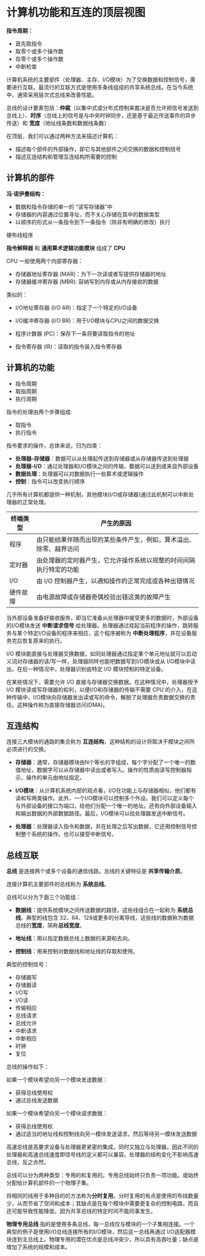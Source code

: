 # 计算机功能和互连的顶层视图

**指令周期：**

- 首先取指令
- 取零个或多个操作数
- 存零个或多个操作数
- 中断检查

计算机系统的主要部件（处理器、主存、I/O模块）为了交换数据和控制信号，需要进行互联。最流行的互联方式是使用多条线组成的共享系统总线。在当今系统中，通常采用层次式总线来改善性能。

总线的设计要素包括：**仲裁**（以集中式或分布式控制来裁决是否允许把信号发送到总线上）、**时序**（总线上的信号是与中央时钟同步，还是基于最近传送事件的异步传送）和 **宽度**（地址线条数和数据线条数）

在顶层，我们可以通过两种方法来描述计算机：

- 描述每个部件的外部操作，即它与其他部件之间交换的数据和控制信号
- 描述互连结构和管理互连结构所需要的控制

## 计算机的部件

**冯·诺伊曼结构：**

- 数据和指令存储的单一的 “读写存储器”中
- 存储器的内容通过位置寻址，而不关心存储在其中的数据类型
- 以顺序的形式从一条指令到下一条指令（除非有明确的修改）执行

硬布线程序

**指令解释器** 和 **通用算术逻辑功能模块** 组成了 **CPU**

CPU 一般使用两个内部寄存器：

- 存储器地址寄存器 (MAR)：为下一次读或者写提供存储器的地址
- 存储器缓冲寄存器 (MBR): 容纳写到内存或从内存接收的数据

类似的：

- I/O地址寄存器 (I/O AR)：指定了一个特定的I/O设备
- I/O缓冲寄存器 (I/O BR)：用于I/O模块与CPU之间的数据交换

- 程序计数器 (PC)：保存下一条将要读取指令的地址
- 指令寄存器 (IR)：读取的指令装入指令寄存器

## 计算机的功能

- 指令周期
- 取指周期
- 执行周期

指令的处理由两个步骤组成:

- 取指令
- 执行指令

指令要求的操作，总体来说，归为四类：

- **处理器-存储器**：数据可以从处理起传送到存储器或从存储器传送到处理器
- **处理器-I/O**：通过处理器和I/O模块之间的传输，数据可以送到或来自外部设备
- **数据处理**：处理器可以对数据执行一些算术或逻辑操作
- **控制**：指令可以改变执行顺序

几乎所有计算机都提供一种机制，其他模块(I/O或存储器)通过此机制可以中断处理器的正常处理。

| 终端类型 | 产生的原因 |
| - | - |
| 程序 | 由只能结果伴随而出现的某些条件产生，例如，算术溢出、除零、越界访问 |
| 定时器 | 由处理器的定时器产生，它允许操作系统以规整的时间间隔执行特定的功能 |
| I/O | 由 I/O 控制器产生，以通知操作的正常完成或各种出错情况 |
| 硬件故障 | 由电源故障或存储器奇偶校验出错这类的故障产生 |

当外部设备准备好接收服务，即当它准备从处理器中接受更多的数据时，外部设备的I/O模块发送 **中断请求信号** 给处理器。处理器通过挂起当前程序的操作，跳转服务与某个特定I/O设备的程序来相应，这个程序被称为 **中断处理程序**，并在设备服务完后恢复原来的执行。

I/O 模块能直接与处理器交换数据，如同处理器通过指定某个单元地址就可以启动义词对存储器的读/写一样，处理器同样也能吧数据写到I/O模块或从 I/O模块中读出。在后一种情况中，处理器识别由特定 I/O 模块控制的特定设备。

在某些情况下，需要允许 I/O 直接与存储器交换数据。在这种情况中，处理器授予 I/O 模块读或写存储器的权利，以便I/O和存储器的传输不需要 CPU 的介入，在这种传输中，I/O模块向存储器发出读或写的命令，解脱了处理器负责数据交换的责任。这种操作称为直接存储器访问(DMA)。

## 互连结构

连接三大模块的通路的集合称为 **互连结构**，这种结构的设计将取决于模块之间所必须进行的交换。

- **存储器**：通常，存储器模块由N个等长的字组成，每个字分配了一个唯一的数值地址，数据字可以从存储器中读出或者写入。操作的性质由读写控制器指示，操作的单元由地址指定。

- **I/O模块**：从计算机系统内部的观点看，I/O在功能上与存储器相似，他们都有读和写两类操作。此外，一个I/O模块可以控制多个外设。我们可以定义每个与外部设备的接口为端口，给他们分配一个唯一的地址。还有向外部设备输入和输出数据的外部数据路径。最后，I/O模块可以给处理器发送中断信号。

- **处理器**：处理器读入指令和数据，并在处理之后写出数据，它还用控制信号控制整个系统的操作。也可以接受中断信号。

## 总线互联

**总线** 是连接两个或多个设备的通信线路。总线的关键特征是 **共享传输介质**。

连接计算机主要部件的总线称为 **系统总线**。

总线可以分为下面三个功能组：

- **数据线**：提供系统模块之间传送数据的路径，这些线组合在一起称为 **系统总线**。典型的线包含 32、64、128或更多的分离导线，这些线的数据称为数据总线的**宽度**，简称**总线宽度**。

- **地址线**：用以指定数据总线上数据的来源和去向。

- **控制线**：用来控制对数据线和地址线的存取和使用。

典型的控制信号：

- 存储器写
- 存储器读
- I/O写
- I/O读
- 传输相应
- 总线请求
- 总线允许
- 中断请求
- 中断相应
- 时钟
- 复位

总线的操作如下：

如果一个模块希望向另一个模块发送数据：

- 获得总线使用权
- 通过总线发送数据

如果一个模块希望向另一个模块请求数据：

- 获得总线使用权
- 通过适当的地址线和控制线向另一模块发送请求，然后等待另一模块发送数据

高速总线是高要求设备与处理器更紧密的集成，同时又独立与处理器。因此不同的处理器和高速总线速度即信号线的定义都可以兼容。处理器的结构变化不影响高速总线，反之亦然。

总线可以分为两种类型：专用的和复用的。专用总线始终只负责一项功能。或始终分配给计算机部件的一个物理子集。

将相同的线用于多种目的的方法称为**分时复用**。分时复用的有点是使用的布线数量少，从而节省了空间和成本；其缺点是在每个模块中需要更复杂的控制电路，而且还可能导致性能降低，因为共享总线的特定时间不能同事发生。

**物理专用总线** 指的是使用多条总线，每一总线仅与模块的一个子集相连接。一个典型的例子是使用I/O总线连接所有的I/O模块，然后这一总线再通过 I/O适配器模块连到主总线上。物理专用的潜在优点是总线冲突少，所以具有高吞吐量；缺点是增加了系统的规模和成本。

